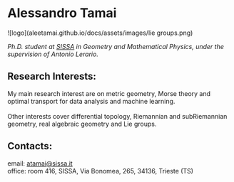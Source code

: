 
# Alessandro Tamai

![logo](aleetamai.github.io/docs/assets/images/lie groups.png)


​_Ph.D. student at [SISSA](https://www.sissa.it) in Geometry and Mathematical Physics, 
under the supervision of Antonio Lerario._


## Research Interests:

My main research interest are on metric geometry, Morse theory and optimal transport for data analysis and machine learning.
\
\
Other interests cover differential topology, Riemannian and subRiemannian geometry, real algebraic geometry and Lie groups.



## Contacts:

email:  atamai@sissa.it
\
office: room 416, SISSA, Via Bonomea, 265, 34136, Trieste (TS)


